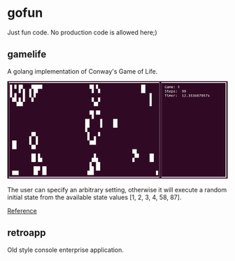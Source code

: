 # gofun
Just fun code. No production code is allowed here;)

## gamelife
A golang implementation of Conway's Game of Life. 

![Demo](https://github.com/ftaveras/gofun/blob/main/img/lifegame.png?raw=true)

The user can specify an arbitrary setting, otherwise it will execute a random initial state from the available state values [1, 2, 3, 4, 58, 87].

[Reference](https://en.wikipedia.org/wiki/Conway%27s_Game_of_Life)

## retroapp
Old style console enterprise application.